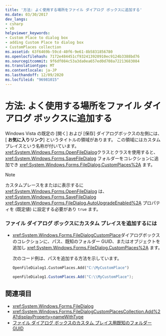 ```yaml
---
title: '方法: よく使用する場所をファイル ダイアログ ボックスに追加する'
ms.date: 03/30/2017
dev_langs:
- csharp
- vb
helpviewer_keywords:
- Custom Place to dialog box
- adding Custom Place to dialog box
- CustomPlaces collection
ms.assetid: 63f6469b-59cd-40f6-9e61-8b5831856780
ms.openlocfilehash: 7172e484451cf932413920910ec9124b3388bd76
ms.sourcegitcommit: 9f6df084c53a3da0ea657ed0d708a72213683084
ms.translationtype: MT
ms.contentlocale: ja-JP
ms.lasthandoff: 12/09/2020
ms.locfileid: "96981015"
---
```

# <a name="how-to-add-a-custom-place-to-a-file-dialog-box"></a>方法: よく使用する場所をファイル ダイアログ ボックスに追加する
Windows Vista の既定の [開く] および [保存] ダイアログボックスの左側には、[ **お気に入りリンク**] というタイトルの領域があります。 この領域にはカスタム プレイスという名称が付いています。 <xref:System.Windows.Forms.OpenFileDialog>クラスとクラスを使用すると、 <xref:System.Windows.Forms.SaveFileDialog> フォルダーをコレクションに追加でき <xref:System.Windows.Forms.FileDialog.CustomPlaces%2A> ます。  
  
> [!NOTE]
> カスタムプレースをまたはに表示するに <xref:System.Windows.Forms.OpenFileDialog> は、 <xref:System.Windows.Forms.SaveFileDialog> <xref:System.Windows.Forms.FileDialog.AutoUpgradeEnabled%2A> プロパティを (既定値) に設定する必要があり `true` ます。  
  
### <a name="to-add-a-custom-place-to-a-file-dialog-box"></a>ファイル ダイアログ ボックスにカスタム プレイスを追加するには  
  
- <xref:System.Windows.Forms.FileDialogCustomPlace>ダイアログボックスのコレクションに、パス、既知のフォルダー GUID、またはオブジェクトを追加し <xref:System.Windows.Forms.FileDialog.CustomPlaces%2A> ます。  
  
     次のコード例は、パスを追加する方法を示しています。  
  
    ```vb  
    OpenFileDialog1.CustomPlaces.Add("C:\MyCustomPlace")  
    ```  
  
    ```csharp  
    openFileDialog1.CustomPlaces.Add("C:\\MyCustomPlace");  
    ```  
  
## <a name="see-also"></a>関連項目

- <xref:System.Windows.Forms.FileDialog>
- <xref:System.Windows.Forms.FileDialogCustomPlacesCollection.Add%2A?displayProperty=nameWithType>
- [ファイル ダイアログ ボックスのカスタム プレイス用既知のフォルダー GUID](known-folder-guids-for-file-dialog-custom-places.md)
